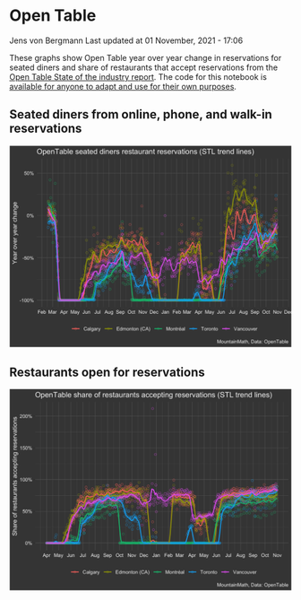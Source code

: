 Open Table
================
Jens von Bergmann
Last updated at 01 November, 2021 - 17:06

These graphs show Open Table year over year change in reservations for
seated diners and share of restaurants that accept reservations from the
[Open Table State of the industry
report](https://www.opentable.com/state-of-industry). The code for this
notebook is [available for anyone to adapt and use for their own
purposes](https://github.com/mountainMath/BCCovidSnippets/blob/main/open_table.Rmd).

## Seated diners from online, phone, and walk-in reservations

<img src="open_table_files/figure-gfm/open-table-canada-cities-1.png" width="1050" />

## Restaurants open for reservations

<img src="open_table_files/figure-gfm/open-table-canada-cities-2-1.png" width="1050" />
